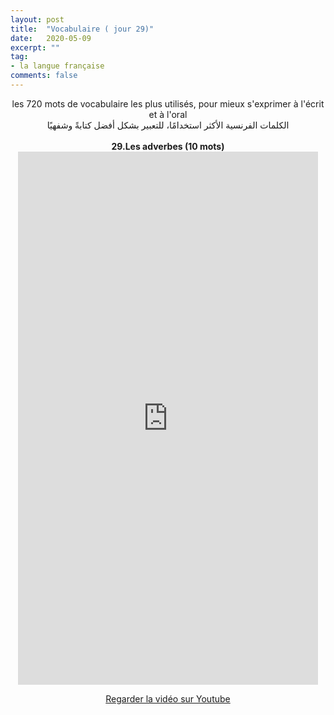```yaml
---
layout: post
title:  "Vocabulaire ( jour 29)"
date:   2020-05-09
excerpt: ""
tag:
- la langue française
comments: false
---
```

 <center>     les 720 mots de vocabulaire les plus utilisés, pour mieux s'exprimer à l'écrit et à l'oral <br> الكلمات الفرنسية الأكثر استخدامًا، للتعبير بشكل أفضل كتابةً وشفهيًا <br><br>     <strong> 29.Les adverbes (10 mots)</strong>     <br> <iframe width="480" height="853" src="https://www.youtube.com/embed/3VFMpmeG5GY" title="youtube video player" frameborder="0" allow="accelerometer, autoplay, clipboard-write, encrypted-media, gyroscope, picture-in-picture, web-share" allowfullscreen></iframe>     <br> <p markdown="0"><a href="https://youtube.com/shorts/3VFMpmeG5GY" class="btn btn-danger" target="_blank">Regarder la vidéo sur Youtube</a></p> </center>
